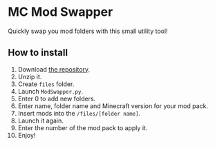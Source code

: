 # MC Mod Swapper
 Quickly swap you mod folders with this small utility tool!

## How to install
 1. Download [the repository](https://github.com/LetGame/MC-Mod-Swapper/archive/refs/heads/main.zip).
 2. Unzip it.
 3. Create `files` folder.
 4. Launch `ModSwapper.py`.
 5. Enter 0 to add new folders.
 6. Enter name, folder name and Minecraft version for your mod pack.
 7. Insert mods into the `/files/[folder name]`.
 8. Launch it again.
 9. Enter the number of the mod pack to apply it.
 10. Enjoy!